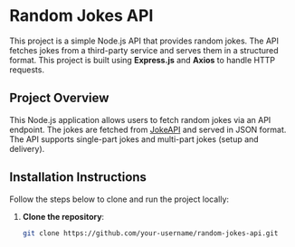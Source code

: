 # Random Jokes API

This project is a simple Node.js API that provides random jokes. The API fetches jokes from a third-party service and serves them in a structured format. This project is built using **Express.js** and **Axios** to handle HTTP requests.

## Project Overview

This Node.js application allows users to fetch random jokes via an API endpoint. The jokes are fetched from [JokeAPI](https://v2.jokeapi.dev/) and served in JSON format. The API supports single-part jokes and multi-part jokes (setup and delivery).

## Installation Instructions

Follow the steps below to clone and run the project locally:

1. **Clone the repository**:
   ```bash
   git clone https://github.com/your-username/random-jokes-api.git

